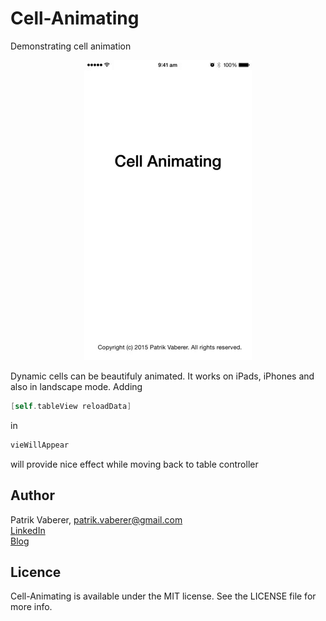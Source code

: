# Cell-Animating
Demonstrating cell animation



<p align="center">
  <img height="480" src="https://github.com/Vaberer/Cell-Animating/blob/master/Untitled_2_iPod_iPhone_.gif" />
</p>

Dynamic cells can be beautifuly animated. 
It works on iPads, iPhones and also in landscape mode. 
Adding 
```Objective-C
[self.tableView reloadData]
```
in 
```Objective-C
vieWillAppear
```
will provide nice effect while moving back to table controller

<h2>Author</h2>

Patrik Vaberer, patrik.vaberer@gmail.com<br/>
<a target="_blank" href="https://sk.linkedin.com/in/vaberer">LinkedIn</a><br>
<a target="_blank" href="http://vaberer.me">Blog</a>


<h2>Licence</h2>

Cell-Animating is available under the MIT license. See the LICENSE file for more info.
